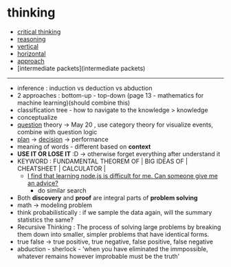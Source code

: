 # thinking

- [critical thinking](https://www.criticalthinking.org/pages/defining-critical-thinking/766)
- [reasoning](reasoning)
- [vertical](vertical)
- [horizontal](horizontal)
- [approach](approach)
- [intermediate packets](intermediate packets)

---

- inference : induction vs deduction vs abduction
- 2 approaches : bottom-up - top-down (page 13 - mathematics for machine learning)(should combine this)
- classification tree - how to navigate to the knowledge > knowledge
- conceptualize
- [question](question) theory -> May 20 , use category theory for visualize events, combine with question logic
- [plan](plan) -> [decision](decision) -> performance
- meaning of words - different based on **context**
- **USE IT OR LOSE IT** :D -> otherwise forget everything after understand it
- KEYWORD : FUNDAMENTAL THEOREM OF | BIG IDEAS OF | CHEATSHEET | CALCULATOR |
     - [I find that learning node.js is difficult for me. Can someone give me an advice?](https://www.quora.com/I-find-that-learning-node-js-is-difficult-for-me-Can-someone-give-me-an-advice)
          - do similar search
- Both **discovery** and **proof** are integral parts of **problem solving**
- math -> modeling problem
- think probabilistically : if we sample the data again, will the summary statistics the same?
- Recursive Thinking : The process of solving large problems by breaking them down into smaller, simpler problems that have identical forms.
- true false -> true positive, true negative, false positive, false negative
- abduction - sherlock - 'when you have eliminated the immpossible, whatever remains however improbable must be the truth'

